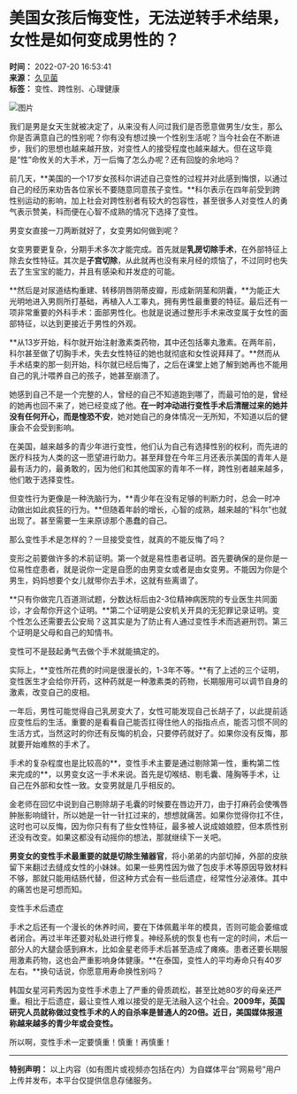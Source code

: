 # 美国女孩后悔变性，无法逆转手术结果，女性是如何变成男性的？

**时间：** 2022-07-20 16:53:41  
**来源：** [久见菌](https://www.163.com/dy/media/T1621070225622.html)  
**标签：** 变性、跨性别、心理健康

![图片](https://static.ws.126.net/163/f2e/dy_media/dy_media/static/images/ipLocation.f6d00eb.svg)

我们是男是女天生就被决定了，从来没有人问过我们是否愿意做男生/女生，那么你是否满意自己的性别呢？你有没有想过换一个性别生活呢？当今社会在不断进步，我们的思想也越来越开放，对变性人的接受程度也越来越大。但在这毕竟是“性”命攸关的大手术，万一后悔了怎么办呢？还有回旋的余地吗？

前几天，**美国的一个17岁女孩科尔讲述自己变性的过程并对此感到悔恨，以通过自己的经历来劝告各位家长不要随意同意孩子变性。**科尔表示在四年前受到跨性别运动的影响，加上社会对跨性别者有较大的包容性，甚至很多人对变性人的勇气表示赞美，科而便在心智不成熟的情况下选择了变性。

男变女直接一刀两断就好了，女变男如何做到呢？

女变男要更复杂，分期手术多次才能完成。首先就是**乳房切除手术**，在外部特征上除去女性特征。其次是**子宫切除**，从此就再也没有来月经的烦恼了，不过同时也失去了生宝宝的能力，并且有感染和并发症的可能。

**然后是对尿道结构重建、转移阴唇阴蒂皮瓣，形成新阴茎和阴囊，**为能正大光明地进入男厕所打基础，再植入人工睾丸，拥有男性最重要的特征。最后还有一项非常重要的外科手术：面部男性化。也就是说通过整形手术来改变属于女性的面部特征，以达到更接近于男性的外观。

**从13岁开始，科尔就开始注射激素类药物，其中还包括睾丸激素。在两年前，科尔甚至做了切胸手术，失去女性特征的她也就彻底和女性说拜拜了。**然而从手术结束的那一刻开始，科尔就已经后悔了，之后在课堂上她了解到她再也不能用自己的乳汁喂养自己的孩子，她甚至崩溃了。

她感到自己不是一个完整的人，曾经的自己不知道跑到哪了，而最可怕的是，曾经的她再也回不来了，她已经变成了他。**在一时冲动进行变性手术后清醒过来的她并没有任何开心，而是惶恐不安**，她对她自己的身体情况一无所知，不知道以后的健康会不会受到影响。

在美国，越来越多的青少年进行变性，他们认为自己有选择性别的权利，而先进的医疗科技为人类的这一愿望进行助力。甚至拜登在今年三月还表示美国的青年人是最有活力的，最勇敢的，因为他们和其他国家的青年不一样，跨性别者越来越多，他们敢于选择变性。

但变性行为更像是一种洗脑行为，**青少年在没有足够的判断力时，总会一时冲动做出如此疯狂的行为。**但随着年龄的增长，心智的成熟，越来越的“科尔”也就出现了。甚至需要一生来原谅那个愚蠢的自己。

那么变性手术是怎样的？一旦接受变性，就真的不能反悔了吗？

变形之前要做许多的术前证明。第一个就是易性患者证明。首先要确保的是你是一位易性症患者，就是说你一定是自愿的由男变女或者是由女变男。不能因为你是个男生，妈妈想要个女儿就带你去手术，这就有些离谱了。

**只有你做完几百道测试题，分数达标后由2-3位精神病医院的专业医生共同面诊，才会帮你开这个证明。**第二个证明是公安机关开具的无犯罪记录证明。变个性怎么还需要去公安局？这其实是为了防止有人通过变性手术而逃避刑罚。第三个证明是父母和自己的知情书。

变性可不是鼓起勇气去做个手术就能搞定的。

实际上，**变性所花费的时间是很漫长的，1-3年不等。**有了上述的三个证明，变性医生才会给你开药，这种药就是一种激素类的药物，长期服用可以调节自身的激素，改变自己的皮相。

一年后，男性可能觉得自己乳房变大了，女性可能发现自己长胡子了，以此提前适应变性后的生活。重要的是看看自己能否扛得住他人的指指点点，能否习惯不同的生活方式，当然这时的你还有反悔的机会，只要停药就好了。如果你没有反悔，那就要开始难熬的手术了。

手术的复杂程度也是比较高的**，变性手术主要是通过剔除第一性，重构第二性来完成的**，以男变女这一手术来说。首先是切喉结、剔毛囊、隆胸等手术，让自己在外部和女性一致。女变男就是几乎相反的。

金老师在回忆中说到自己剔除胡子毛囊的时候要在唇边开刀，由于打麻药会使嘴唇肿胀影响缝针，所以她是一针一针扛过来的，想想就痛苦。如果你觉得你扛不住，这时也可以反悔，因为你只有有了些女性特征，最多被人说成娘娘腔，但本质性别还没有改变。如果这都没有动摇你的想法，那就继续下一关吧。

**男变女的变性手术最重要的就是切除生殖器官**，将小弟弟的内部切掉，外部的皮肤留下来翻过去缝成女性的小妹妹。如果一些男性因为做了包皮手术等原因导致材料不够，那就只能用结肠代替，但这种方式会有一些后遗症，经常性分泌液体。其中的痛苦也是可想而知。

变性手术后遗症

手术之后还有一个漫长的休养时间，要在下体佩戴半年的模具，否则可能会萎缩或者闭合。再过半年还要对私处进行修复。神经系统的恢复也有一定的时间，术后一部分人的大腿会感到麻木，比如金星老师手术后甚至造成了瘫痪。患者还要长期服用激素药物，这也会严重影响身体健康。**在泰国，变性人的平均寿命只有40岁左右。**换句话说，你愿意用寿命换性别吗？

韩国女星河莉秀因为变性手术患上了严重的骨质疏松，甚至比她80岁的母亲还严重。相比于后遗症，最让变性人难以接受的是无法融入这个社会。**2009年，英国研究人员就称做过变性手术的人的自杀率是普通人的20倍。近日，美国媒体报道称越来越多的青少年或会变性。**

所以啊，变性手术一定要慎重！慎重！再慎重！

---

**特别声明：** 以上内容（如有图片或视频亦包括在内）为自媒体平台“网易号”用户上传并发布，本平台仅提供信息存储服务。